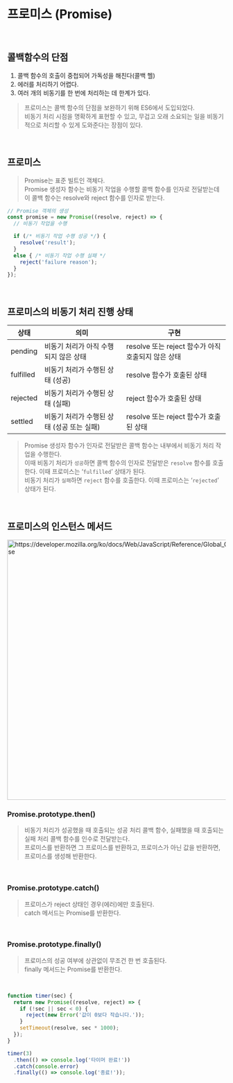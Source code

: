 # 프로미스 (Promise)

<br/>

## 콜백함수의 단점

1. 콜백 함수의 호출이 중첩되어 가독성을 해친다(콜백 헬)
2. 에러를 처리하기 어렵다.
3. 여러 개의 비동기를 한 번에 처리하는 데 한계가 있다.

> 프로미스는 콜백 함수의 단점을 보완하기 위해 ES6에서 도입되었다.  
> 비동기 처리 시점을 명확하게 표현할 수 있고, 무겁고 오래 소요되는 일을 비동기적으로 처리할 수 있게 도와준다는 장점이 있다.

<br/>

## 프로미스

> Promise는 표준 빌트인 객체다.  
> Promise 생성자 함수는 비동기 작업을 수행할 콜백 함수를 인자로 전달받는데 이 콜백 함수는 resolve와 reject 함수를 인자로 받는다.

```js
// Promise 객체의 생성
const promise = new Promise((resolve, reject) => {
  // 비동기 작업을 수행

  if (/* 비동기 작업 수행 성공 */) {
    resolve('result');
  }
  else { /* 비동기 작업 수행 실패 */
    reject('failure reason');
  }
});
```

<br/>

## 프로미스의 비동기 처리 진행 상태

| 상태      | 의미                                       | 구현                                               |
| --------- | ------------------------------------------ | -------------------------------------------------- |
| pending   | 비동기 처리가 아직 수행되지 않은 상태      | resolve 또는 reject 함수가 아직 호출되지 않은 상태 |
| fulfilled | 비동기 처리가 수행된 상태 (성공)           | resolve 함수가 호출된 상태                         |
| rejected  | 비동기 처리가 수행된 상태 (실패)           | reject 함수가 호출된 상태                          |
| settled   | 비동기 처리가 수행된 상태 (성공 또는 실패) | resolve 또는 reject 함수가 호출된 상태             |

> Promise 생성자 함수가 인자로 전달받은 콜백 함수는 내부에서 비동기 처리 작업을 수행한다.  
> 이때 비동기 처리가 `성공`하면 콜백 함수의 인자로 전달받은 `resolve` 함수를 호출한다. 이때 프로미스는 ‘`fulfilled`’ 상태가 된다.  
> 비동기 처리가 `실패`하면 `reject` 함수를 호출한다. 이때 프로미스는 ‘`rejected`’ 상태가 된다.

<br/>

## 프로미스의 인스턴스 메서드

<img width="600px" src="https://developer.mozilla.org/en-US/docs/Web/JavaScript/Reference/Global_Objects/Promise/promises.png" alt="https://developer.mozilla.org/ko/docs/Web/JavaScript/Reference/Global_Objects/Promise">

<br/>

### Promise.prototype.then()

> 비동기 처리가 성공했을 때 호출되는 성공 처리 콜백 함수, 실패했을 때 호출되는 실패 처리 콜백 함수를 인수로 전달받는다.  
> 프로미스를 반환하면 그 프로미스를 반환하고, 프로미스가 아닌 값을 반환하면, 프로미스를 생성해 반환한다.

<br/>

### Promise.prototype.catch()

> 프로미스가 reject 상태인 경우(에러)에만 호출된다.  
> catch 메서드는 Promise를 반환한다.

<br/>

### Promise.prototype.finally()

> 프로미스의 성공 여부에 상관없이 무조건 한 번 호출된다.  
> finally 메서드는 Promise를 반환한다.

<br/>

```js
function timer(sec) {
  return new Promise((resolve, reject) => {
    if (!sec || sec < 0) {
      reject(new Error('값이 0보다 작습니다.'));
    }
    setTimeout(resolve, sec * 1000);
  });
}

timer(3)
  .then(() => console.log('타이머 완료!'))
  .catch(console.error)
  .finally(() => console.log('종료!'));
```

